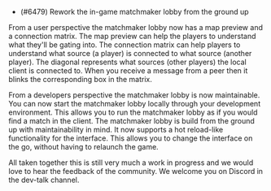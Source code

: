 - (#6479) Rework the in-game matchmaker lobby from the ground up

From a user perspective the matchmaker lobby now has a map preview and a connection matrix. The map preview can help the players to understand what they'll be gating into. The connection matrix can help players to understand what source (a player) is connected to what source (another player). The diagonal represents what sources (other players) the local client is connected to. When you receive a message from a peer then it blinks the corresponding box in the matrix.

From a developers perspective the matchmaker lobby is now maintainable. You can now start the matchmaker lobby locally through your development environment. This allows you to run the matchmaker lobby as if you would find a match in the client. The matchmaker lobby is build from the ground up with maintainability in mind. It now supports a hot reload-like functionality for the interface. This allows you to change the interface on the go, without having to relaunch the game.

All taken together this is still very much a work in progress and we would love to hear the feedback of the community. We welcome you on Discord in the dev-talk channel.

